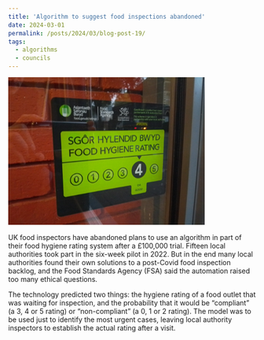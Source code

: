 ```yaml
---
title: 'Algorithm to suggest food inspections abandoned'
date: 2024-03-01
permalink: /posts/2024/03/blog-post-19/
tags:
  - algorithms
  - councils
---
```


<img src="/images/4_food_safety_picture.jpg" alt="drawing" width="400"/>

UK food inspectors have abandoned plans to use an algorithm in part of their food hygiene rating system after a £100,000 trial. Fifteen local authorities took part in the six-week pilot in 2022. But in the end many local authorities found their own solutions to a post-Covid food inspection backlog, and the Food Standards Agency (FSA) said the automation raised too many ethical questions.

The technology predicted two things: the hygiene rating of a food outlet that was waiting for inspection, and the probability that it would be “compliant” (a 3, 4 or 5 rating) or “non-compliant” (a 0, 1 or 2 rating). The model was to be used just to identify the most urgent cases, leaving local authority inspectors to establish the actual rating after a visit.